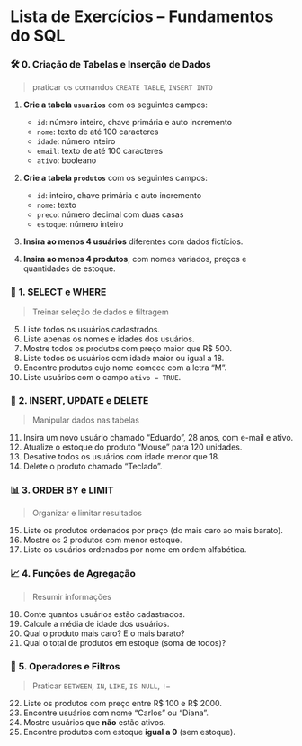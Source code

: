 # **Lista de Exercícios – Fundamentos do SQL**


### 🛠️ **0. Criação de Tabelas e Inserção de Dados**

> praticar os comandos `CREATE TABLE`, `INSERT INTO`

1. **Crie a tabela `usuarios`** com os seguintes campos:

   * `id`: número inteiro, chave primária e auto incremento
   * `nome`: texto de até 100 caracteres
   * `idade`: número inteiro
   * `email`: texto de até 100 caracteres
   * `ativo`: booleano

2. **Crie a tabela `produtos`** com os seguintes campos:

   * `id`: inteiro, chave primária e auto incremento
   * `nome`: texto
   * `preco`: número decimal com duas casas
   * `estoque`: número inteiro

3. **Insira ao menos 4 usuários** diferentes com dados fictícios.

4. **Insira ao menos 4 produtos**, com nomes variados, preços e quantidades de estoque.


### 🔎 **1. SELECT e WHERE**

> Treinar seleção de dados e filtragem

5. Liste todos os usuários cadastrados.
6. Liste apenas os nomes e idades dos usuários.
7. Mostre todos os produtos com preço maior que R\$ 500.
8. Liste todos os usuários com idade maior ou igual a 18.
9. Encontre produtos cujo nome comece com a letra “M”.
10. Liste usuários com o campo `ativo = TRUE`.


### 🧪 **2. INSERT, UPDATE e DELETE**

> Manipular dados nas tabelas

11. Insira um novo usuário chamado “Eduardo”, 28 anos, com e-mail e ativo.
12. Atualize o estoque do produto “Mouse” para 120 unidades.
13. Desative todos os usuários com idade menor que 18.
14. Delete o produto chamado “Teclado”.


### 📊 **3. ORDER BY e LIMIT**

> Organizar e limitar resultados

15. Liste os produtos ordenados por preço (do mais caro ao mais barato).
16. Mostre os 2 produtos com menor estoque.
17. Liste os usuários ordenados por nome em ordem alfabética.


### 📈 **4. Funções de Agregação**

> Resumir informações

18. Conte quantos usuários estão cadastrados.
19. Calcule a média de idade dos usuários.
20. Qual o produto mais caro? E o mais barato?
21. Qual o total de produtos em estoque (soma de todos)?


### 🔄 **5. Operadores e Filtros**

> Praticar `BETWEEN`, `IN`, `LIKE`, `IS NULL`, `!=`

22. Liste os produtos com preço entre R\$ 100 e R\$ 2000.
23. Encontre usuários com nome “Carlos” ou “Diana”.
24. Mostre usuários que **não** estão ativos.
25. Encontre produtos com estoque **igual a 0** (sem estoque).

